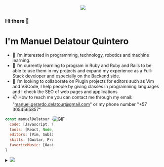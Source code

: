 <p align="center"><img src="https://i.imgur.com/A6bWGFl.gif"/></p>

### Hi there 👋<h1> I'm Manuel Delatour Quintero</h1>

- 👀 I’m interested in programming, technology, robotics and machine learning.
- 🌱 I’m currently learning to program in Ruby and Ruby and Rails to be able to use them in my projects and expand my experience as a Full-Stack developer and especially on the Backend side.
- 💞️ I’m looking to collaborate on Plugin projects for editors such as Vim and VSCode, I help people by giving classes in programming languages ​​and I check the SEO of web pages and applications
- 📫 How to reach me you can contact me through my email: "manuel.gerardo.delatour@gmail.com" or my phone number "+57 3054565857"

<img align="right" alt="GIF" width="350" src="https://media.giphy.com/media/MC6eSuC3yypCU/giphy.gif"/>

```javascript
const manuelDelatour = {
  code: [Javascript, Typescript, Html, Css, Cpp, Python, Php, Java],
  tools: [React, Node, Express, Docker],
  editors: [Vim, Sublime Text4, VSCode, Atom],
  skills: [Guitar, Programming, Football],
  favoriteMusic: [Oasis, Mcr, Soad, Radiohead, SodaStereo] 
}
```
<details>
<summary>
  <a href="https://github.com/manueldelatourquintero"><img src="https://img.shields.io/badge/-Expand%20to%20know%20more-b03544?style=for-the-badge" /></a>
</summary>

<br/><br/>

[![Manuel GitHub Stats](https://github-readme-stats.vercel.app/api?username=manueldelatourquintero&show_icons=true)](https://github.com/manueldelatourquintero)

<br/>
 
<img src="https://github.com/nirala69/nirala69/blob/master/70804f7e25b11f29db904f2fa7b4cd9d.gif" width="350" align='right'>
<br/>  

<br/>

![Top Langs](https://github-readme-stats.vercel.app/api/top-langs/?username=manueldelatourquintero&show_icons=true)

<br><br>

<h2>Languajes and tools</h2> 
<!--<img width="200" align="center" src="https://img.shields.io/badge/-JavaScript-black?style=flat&logo=javascript&link=https://github.com/manueldelatourquintero">
<img width="200" align"center" src="https://img.shields.io/badge/-NodeJS-green?logo=node.js&logoColor=white&link=github.com/manueldelatourquintero">
<img width="200" align="center" src="https://img.shields.io/badge/-ExpressJS-black?logo=express&logoColor=white&link=github.com/manueldelatourquintero">-->
  <ul>
    <li><img width="200" align="center" src="https://img.shields.io/badge/c-%2300599C.svg?style=for-the-badge&logo=c&logoColor=white"></li>
    <br>
    <li><img width="200" align="center" src="https://img.shields.io/badge/c++-%2300599C.svg?style=for-the-badge&logo=c%2B%2B&logoColor=white"></li>
    <br>
    <li><img width="200" align="center" src="https://img.shields.io/badge/css3-%231572B6.svg?style=for-the-badge&logo=css3&logoColor=white"></li>
    <br>
    <li><img width="200" align="center" src="https://img.shields.io/badge/html5-%23E34F26.svg?style=for-the-badge&logo=html5&logoColor=white"></li>
    <br>
    <li><img width="200" align="center" src="https://img.shields.io/badge/java-%23ED8B00.svg?style=for-the-badge&logo=java&logoColor=white"></li>
    <br>
    <li><img width="200" align="center" src="https://img.shields.io/badge/javascript-%23323330.svg?style=for-the-badge&logo=javascript&logoColor=%23F7DF1E"></li>
    <br>
    <li><img width="200" align="center" src=""></li>
    <br>
    <li><img width="200" align="center" src=""></li>
    <br>
    <li><img width="200" align="center" src=""></li>
    <br>
    <li><img width="200" align="center" src=""></li>
    <br>
    <li><img width="200" align="center" src=""></li>
    <br>
    <li><img width="200" align="center" src=""></li>
    <br>
    <li><img width="200" align="center" src=""></li>
    <br>
    <li><img width="200" align="center" src=""></li>
    <br>
    <li><img width="200" align="center" src=""></li>
  </ul>
  

 <br>
 <br>

 <details>
   <summary>
     <a href="github.com/manueldelatourquintero"><img width="50" src="https://media.giphy.com/media/KpOqvmCFdNMhF0pQb7/giphy.gif"/></a>
   </summary> 
   
   <h3>My email is: "manuel.gerardo.delatour@gmail.com"</h3>
   <a href="mailto:manuel.gerardo.delatour@gmail.com">
       <img width="200" src="https://img.shields.io/badge/-MyEmail-black?style=flat&logo=gmail&">
   </a>
   
 </details>  

</details>
<!---
manueldelatourquintero/manueldelatourquintero is a ✨ special ✨ repository because its `README.md` (this file) appears on your GitHub profile.
You can click the Preview link to take a look at your changes.
--->
